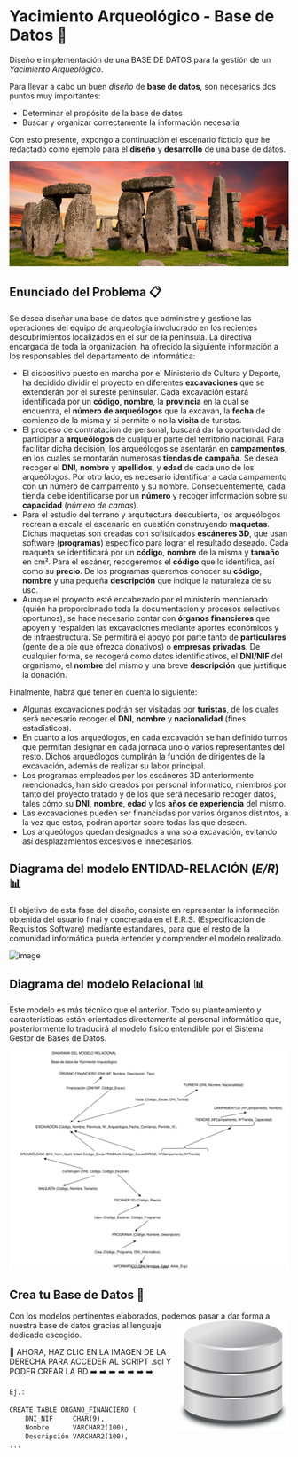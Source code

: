 # Yacimiento Arqueológico - Base de Datos :moyai:
Diseño e implementación de una BASE DE DATOS para la gestión de un *Yacimiento Arqueológico*.

Para llevar a cabo un buen *diseño* de **base de datos**, son necesarios dos puntos muy importantes:
- Determinar el propósito de la base de datos
- Buscar y organizar correctamente la información necesaria

Con esto presente, expongo a continuación el escenario ficticio que he redactado como ejemplo para el **diseño** y **desarrollo** de una base de datos.

![image](images/stonehenge.jpg)

## Enunciado del Problema :clipboard:
Se desea diseñar una base de datos que administre y gestione las operaciones del equipo de arqueología involucrado en los recientes descubrimientos localizados en el sur de la península. La directiva encargada de toda la organización, ha ofrecido la siguiente información a los responsables del departamento de informática:
- El dispositivo puesto en marcha por el Ministerio de Cultura y Deporte, ha
decidido dividir el proyecto en diferentes **excavaciones** que se extenderán por
el sureste peninsular. Cada excavación estará identificada por un **código**,
**nombre**, la **provincia** en la cual se encuentra, el **número de arqueólogos** que la
excavan, la **fecha** de comienzo de la misma y si permite o no la **visita** de turistas.
- El proceso de contratación de personal, buscará dar la oportunidad de
participar a **arqueólogos** de cualquier parte del territorio nacional. Para facilitar
dicha decisión, los arqueólogos se asentarán en **campamentos**, en los cuales se
montarán numerosas **tiendas de campaña**. Se desea recoger el **DNI**, **nombre** y
**apellidos**, y **edad** de cada uno de los arqueólogos. Por otro lado, es necesario
identificar a cada campamento con un número de campamento y su nombre.
Consecuentemente, cada tienda debe identificarse por un **número** y recoger
información sobre su **capacidad** (*número de camas*).
- Para el estudio del terreno y arquitectura descubierta, los arqueólogos recrean
a escala el escenario en cuestión construyendo **maquetas**. Dichas maquetas
son creadas con sofisticados **escáneres 3D**, que usan software (**programas**)
específico para lograr el resultado deseado. Cada maqueta se identificará por
un **código**, **nombre** de la misma y **tamaño** en cm². Para el escáner,
recogeremos el **código** que lo identifica, así como su **precio**. De los programas
queremos conocer su **código**, **nombre** y una pequeña **descripción** que indique
la naturaleza de su uso.
- Aunque el proyecto esté encabezado por el ministerio mencionado (quién ha
proporcionado toda la documentación y procesos selectivos oportunos), se hace
necesario contar con **órganos financieros** que apoyen y respalden las
excavaciones mediante aportes económicos y de infraestructura. Se permitirá el
apoyo por parte tanto de **particulares** (gente de a pie que ofrezca donativos) o
**empresas privadas**. De cualquier forma, se recogerá como datos identificativos,
el **DNI/NIF** del organismo, el **nombre** del mismo y una breve **descripción** que
justifique la donación.

Finalmente, habrá que tener en cuenta lo siguiente:
- Algunas excavaciones podrán ser visitadas por **turistas**, de los cuales será
necesario recoger el **DNI**, **nombre** y **nacionalidad** (fines estadísticos).
- En cuanto a los arqueólogos, en cada excavación se han definido turnos que
permitan designar en cada jornada uno o varios representantes del resto.
Dichos arqueólogos cumplirán la función de dirigentes de la excavación,
además de realizar su labor principal.
- Los programas empleados por los escáneres 3D anteriormente mencionados,
han sido creados por personal informático, miembros por tanto del proyecto
tratado y de los que será necesario recoger datos, tales cómo su **DNI**, **nombre**,
**edad** y los **años de experiencia** del mismo.
- Las excavaciones pueden ser financiadas por varios órganos distintos, a la vez
que estos, podrán aportar sobre todas las que deseen.
- Los arqueólogos quedan designados a una sola excavación, evitando
así desplazamientos excesivos e innecesarios.
## Diagrama del modelo ENTIDAD-RELACIÓN (***E/R***) :bar_chart:
El objetivo de esta fase del diseño, consiste en representar la información obtenida del usuario final y concretada en el E.R.S. (Especificación de Requisitos Software) mediante estándares, para que el resto de la comunidad informática pueda entender y comprender el modelo realizado.

![image](images/Entidad-Relación.svg)
## Diagrama del modelo Relacional :bar_chart:
Este modelo es más técnico que el anterior. Todo su planteamiento y características están orientados directamente al personal informático que, posteriormente lo traducirá al modelo físico entendible por el Sistema Gestor de Bases de Datos.

![image](images/Modelo-Relacional.svg)
## Crea tu Base de Datos :hammer:
<p>
Con los modelos pertinentes elaborados, podemos pasar a dar
<a title="sql" href="dB/dBCreationSampleData.sql"><img src="images/sql.png" width="200" height="200" alt="sql" align="right" /></a>
forma a nuestra base de datos gracias al lenguaje dedicado escogido.

:link: AHORA, HAZ CLIC EN LA IMAGEN DE LA DERECHA PARA ACCEDER AL SCRIPT .sql Y PODER CREAR LA BD :arrow_right:
:arrow_right: :arrow_right: :arrow_right: :arrow_right: :arrow_right: :arrow_right:
~~~
Ej.:

CREATE TABLE ÓRGANO_FINANCIERO (
    DNI_NIF     CHAR(9), 
    Nombre      VARCHAR2(100), 
    Descripción VARCHAR2(100),
...
~~~
</p>
